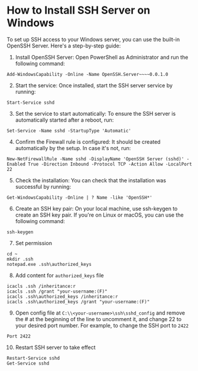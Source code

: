 # How to Install SSH Server on Windows

To set up SSH access to your Windows server, you can use the built-in OpenSSH Server. Here's a step-by-step guide:

1. Install OpenSSH Server: Open PowerShell as Administrator and run the following command:

```
Add-WindowsCapability -Online -Name OpenSSH.Server~~~~0.0.1.0
```

2. Start the service: Once installed, start the SSH server service by running:

```
Start-Service sshd
```

3. Set the service to start automatically: To ensure the SSH server is automatically started after a reboot, run:

```
Set-Service -Name sshd -StartupType 'Automatic'
```

4. Confirm the Firewall rule is configured: It should be created automatically by the setup. In case it's not, run:

```
New-NetFirewallRule -Name sshd -DisplayName 'OpenSSH Server (sshd)' -Enabled True -Direction Inbound -Protocol TCP -Action Allow -LocalPort 22
```

5. Check the installation: You can check that the installation was successful by running:

```
Get-WindowsCapability -Online | ? Name -like 'OpenSSH*'
```

6. Create an SSH key pair: On your local machine, use ssh-keygen to create an SSH key pair. If you're on Linux or macOS, you can use the following command:

```
ssh-keygen
```

7. Set permission

```
cd ~
mkdir .ssh
notepad.exe .ssh\authorized_keys
```

8. Add content for `authorized_keys` file

```
icacls .ssh /inheritance:r
icacls .ssh /grant "your-username:(F)"
icacls .ssh\authorized_keys /inheritance:r
icacls .ssh\authorized_keys /grant "your-username:(F)"
```

9. Open config file at `C:\\<your-username>\ssh\sshd_config` and remove the # at the beginning of the line to uncomment it, and change 22 to your desired port number. For example, to change the SSH port to `2422`

```
Port 2422
```

10. Restart SSH server to take effect

```
Restart-Service sshd
Get-Service sshd
```




